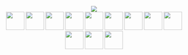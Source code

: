 <p align="center">
    <br/>
    <div align="center">
        <img src="https://skillicons.dev/icons?i=tailwindcss,react,nestjs,nextjs,astro,tauri,redis,rabbitmq,nginx,bun,go,rust,typescript,cloudflare,workers,gcp,docker,kubernetes,githubactions,prisma,postgres,mongodb,linux,kali,ubuntu,grafana,prometheus,terraform,ansible,vitest,postman,sentry,arduino,autocad,raspberrypi,sketchup&perline=12" />
    </div>
    <div align="center">
        <img height="50" padding="2" src="https://cdn.simpleicons.org/homeassistant" />
        <img height="50" src="https://cdn.simpleicons.org/nodered" />
        <img height="50" src="https://cdn.simpleicons.org/metasploit" />
        <img height="50" src="https://cdn.simpleicons.org/burpsuite" />
        <img height="50" src="https://cdn.simpleicons.org/owasp/ffffff" />
        <img height="50" src="https://cdn.simpleicons.org/argo" />
        <img height="50" src="https://cdn.simpleicons.org/betterauth" />
        <img height="50" src="https://cdn.simpleicons.org/k6" />
        <img height="50" src="https://www.rewan.dev/resources/img/gin.png" />
        <img height="50" src="https://cdn.simpleicons.org/jira" />
        <img height="50" src="https://cdn.simpleicons.org/helm" />
        <img height="50" src="https://mocoding.gallerycdn.vsassets.io/extensions/mocoding/vss-playwright/1.0.37/1744240343156/Microsoft.VisualStudio.Services.Icons.Default" />
    </div>
</p>
